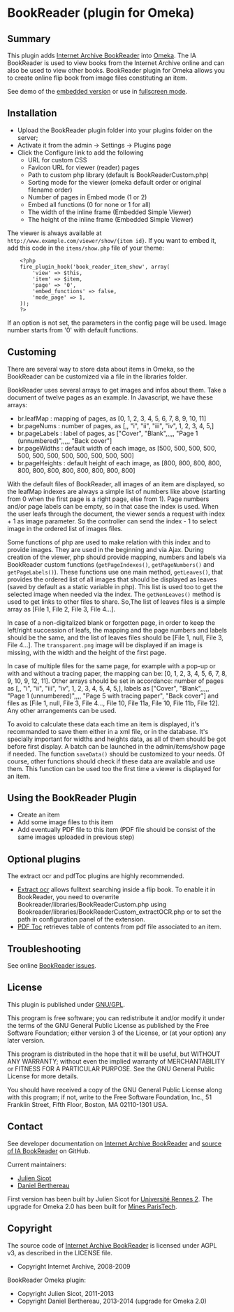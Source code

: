 BookReader (plugin for Omeka)
=============================


Summary
-----------

This plugin adds [Internet Archive BookReader] into [Omeka].
The IA BookReader is used to view books from the Internet Archive online and can
also be used to view other books.
BookReader plugin for Omeka allows you to create online flip book from image
files constituting an item.

See demo of the [embedded version] or use in [fullscreen mode].


Installation
------------

- Upload the BookReader plugin folder into your plugins folder on the server;
- Activate it from the admin → Settings → Plugins page
- Click the Configure link to add the following
    - URL for custom CSS
    - Favicon URL for viewer (reader) pages
    - Path to custom php library (default is BookReaderCustom.php)
    - Sorting mode for the viewer (omeka default order or original filename order)
    - Number of pages in Embed mode (1 or 2)
    - Embed all functions (0 for none or 1 for all)
    - The width of the inline frame (Embedded Simple Viewer)
    - The height of the inline frame (Embedded Simple Viewer)

The viewer is always available at `http://www.example.com/viewer/show/{item id}`.
If you want to embed it, add this code in the `items/show.php` file of your theme:

```
    <?php
    fire_plugin_hook('book_reader_item_show', array(
        'view' => $this,
        'item' => $item,
        'page' => '0',
        'embed_functions' => false,
        'mode_page' => 1,
    ));
    ?>
```

If an option is not set, the parameters in the config page will be used.
Image number starts from '0' with default functions.


Customing
---------

There are several way to store data about items in Omeka, so the BookReader can
be customized via a file in the libraries folder.

BookReader uses several arrays to get images and infos about them. Take a
document of twelve pages as an example. In Javascript, we have these arrays:
- br.leafMap : mapping of pages, as [0, 1, 2, 3, 4, 5, 6, 7, 8, 9, 10, 11]
- br.pageNums : number of pages, as [,, "i", "ii", "iii", "iv", 1, 2, 3, 4, 5,]
- br.pageLabels : label of pages, as ["Cover", "Blank",,,,, "Page 1 (unnumbered)",,,,, "Back cover"]
- br.pageWidths : default width of each image, as [500, 500, 500, 500, 500, 500, 500, 500, 500, 500, 500, 500]
- br.pageHeights : default height of each image, as [800, 800, 800, 800, 800, 800, 800, 800, 800, 800, 800, 800]

With the default files of BookReader, all images of an item are displayed, so
the leafMap indexes are always a simple list of numbers like above (starting
from 0 when the first page is a right page, else from 1). Page numbers and/or
page labels can be empty, so in that case the index is used. When the user
leafs through the document, the viewer sends a request with index + 1 as image
parameter. So the controller can send the index - 1 to select image in the
ordered list of images files.

Some functions of php are used to make relation with this index and to provide
images. They are used in the beginning and via Ajax. During creation of the
viewer, php should provide mapping, numbers and labels via BookReader custom
functions (`getPageIndexes()`, `getPageNumbers()` and `getPageLabels()`). These
functions use one main method, `getLeaves()`, that provides the ordered
list of all images that should be displayed as leaves (saved by default as a
static variable in php). This list is used too to get the selected image when
needed via the index. The `getNonLeaves()` method is used to get links to other
files to share. So,The list of leaves files is a simple array as [File 1, File 2, File 3, File 4...].

In case of a non-digitalized blank or forgotten page, in order to keep the
left/right succession of leafs, the mapping and the page numbers and labels
should be the same, and the list of leaves files should be [File 1, null, File 3, File 4...].
The `transparent.png` image will be displayed if an image is missing, with the
width and the height of the first page.

In case of multiple files for the same page, for example with a pop-up or with
and without a tracing paper, the mapping can be: [0, 1, 2, 3, 4, 5, 6, 7, 8, 9, 10, 9, 12, 11].
Other arrays should be set in accordance: number of pages as [,, "i", "ii", "iii", "iv", 1, 2, 3, 4, 5, 4, 5,],
labels as ["Cover", "Blank",,,,, "Page 1 (unnumbered)",,,, "Page 5 with tracing paper", "Back cover"]
and files as [File 1, null, File 3, File 4..., File 10, File 11a, File 10, File 11b, File 12].
Any other arrangements can be used.

To avoid to calculate these data each time an item is displayed, it's
recommanded to save them either in a xml file, or in the database. It's
specially important for widths and heights data, as all of them should be got
before first display.
A batch can be launched in the admin/items/show page if needed. The function
`saveData()` should be customized to your needs. Of course, other functions
should check if these data are available and use them. This function can be used
too the first time a viewer is displayed for an item.


Using the BookReader Plugin
---------------------------

- Create an item
- Add some image files to this item
- Add eventually PDF file to this item (PDF file should be consist of the same
images uploaded in previous step)


Optional plugins
----------------

The extract ocr and pdfToc plugins are highly recommended.

- [Extract ocr] allows fulltext searching inside a flip book. To enable it in
BookReader, you need to overwrite Bookreader/libraries/BookReaderCustom.php
using Bookreader/libraries/BookReaderCustom_extractOCR.php or to set the path
in configuration panel of the extension.
- [PDF Toc] retrieves table of contents from pdf file associated to an item.


Troubleshooting
---------------

See online [BookReader issues].


License
-------

This plugin is published under [GNU/GPL].

This program is free software; you can redistribute it and/or modify it under
the terms of the GNU General Public License as published by the Free Software
Foundation; either version 3 of the License, or (at your option) any later
version.

This program is distributed in the hope that it will be useful, but WITHOUT
ANY WARRANTY; without even the implied warranty of MERCHANTABILITY or FITNESS
FOR A PARTICULAR PURPOSE. See the GNU General Public License for more
details.

You should have received a copy of the GNU General Public License along with
this program; if not, write to the Free Software Foundation, Inc.,
51 Franklin Street, Fifth Floor, Boston, MA 02110-1301 USA.


Contact
-------

See developer documentation on [Internet Archive BookReader] and [source of IA BookReader]
on GitHub.

Current maintainers:
* [Julien Sicot]
* [Daniel Berthereau]

First version has been built by Julien Sicot for [Université Rennes 2].
The upgrade for Omeka 2.0 has been built for [Mines ParisTech].


Copyright
---------

The source code of [Internet Archive BookReader] is licensed under AGPL v3, as
described in the LICENSE file.

* Copyright Internet Archive, 2008-2009

BookReader Omeka plugin:

* Copyright Julien Sicot, 2011-2013
* Copyright Daniel Berthereau, 2013-2014 (upgrade for Omeka 2.0)


[Omeka]: https://omeka.org
[Internet Archive BookReader]: http://openlibrary.org/dev/docs/bookreader
[source of IA BookReader]: http://github.com/openlibrary/bookreader
[embedded version]: http://bibnum.univ-rennes2.fr/items/show/566
[fullscreen mode]: http://bibnum.univ-rennes2.fr/viewer/show/566
[Extract ocr]: https://github.com/symac/Plugin-Extractocr
[PDF Toc]: https://github.com/symac/Plugin-PdfToc
[BookReader issues]: https://github.com/jsicot/BookReader/Issues "GitHub BookReader"
[GNU/GPL]: https://www.gnu.org/licenses/gpl-3.0.html "GNU/GPL v3"
[Daniel Berthereau]: https://github.com/Daniel-KM
[Julien Sicot]: https://github.com/jsicot
[Université Rennes 2]: http://bibnum.univ-rennes2.fr
[Mines ParisTech]: http://bib.mines-paristech.fr "Mines ParisTech / ENSMP"
